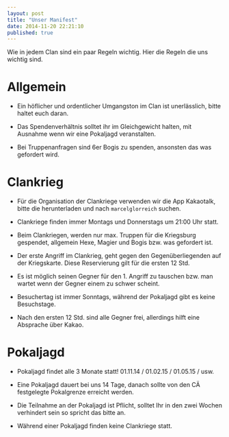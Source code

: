 ```yaml
---
layout: post
title: "Unser Manifest"
date: 2014-11-20 22:21:10
published: true
---
```


Wie in jedem Clan sind ein paar Regeln wichtig.
Hier die Regeln die uns wichtig sind.

# Allgemein
* Ein höflicher und ordentlicher Umgangston im Clan ist unerlässlich, bitte haltet euch daran.

* Das Spendenverhältnis solltet ihr im Gleichgewicht halten, mit Ausnahme wenn wir eine Pokaljagd veranstalten.

* Bei Truppenanfragen sind 6er Bogis zu spenden, ansonsten das was gefordert wird.

# Clankrieg
* Für die Organisation der Clankriege verwenden wir die App Kakaotalk, bitte die herunterladen und nach `marcelglorreich` suchen.

* Clankriege finden immer Montags und Donnerstags um 21:00 Uhr statt.

* Beim Clankriegen, werden nur max. Truppen für die Kriegsburg gespendet, allgemein Hexe, Magier und Bogis bzw. was gefordert ist.

* Der erste Angriff im Clankrieg, geht gegen den Gegenüberliegenden auf der Kriegskarte. Diese Reservierung gilt für die ersten 12 Std.

* Es ist möglich seinen Gegner für den 1. Angriff zu tauschen bzw. man wartet wenn der Gegner einem zu schwer scheint.

* Besuchertag ist immer Sonntags, während der Pokaljagd gibt es keine Besuchstage.

* Nach den ersten 12 Std. sind alle Gegner frei, allerdings hilft eine Absprache über Kakao.

# Pokaljagd
* Pokaljagd findet alle 3 Monate statt! 01.11.14 / 01.02.15 / 01.05.15 / usw. 

* Eine Pokaljagd dauert bei uns 14 Tage, danach sollte von den CÄ festgelegte Pokalgrenze erreicht werden.
 
* Die Teilnahme an der Pokaljagd ist Pflicht, solltet Ihr in den zwei Wochen verhindert sein so spricht das bitte an.

* Während einer Pokaljagd finden keine Clankriege statt.

